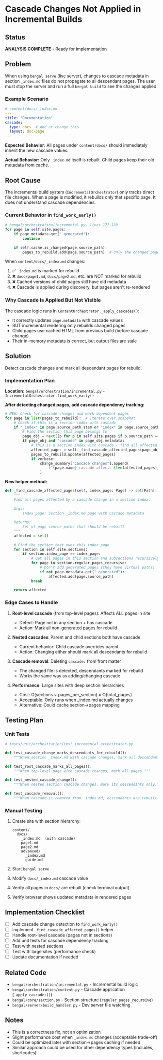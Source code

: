 # Cascade Changes Not Applied in Incremental Builds

## Status
**ANALYSIS COMPLETE** - Ready for implementation

## Problem

When using `bengal serve` (live server), changes to cascade metadata in section `_index.md` files do not propagate to all descendant pages. The user must stop the server and run a full `bengal build` to see the changes applied.

### Example Scenario
```yaml
# content/docs/_index.md
---
title: "Documentation"
cascade:
  type: docs  # Add or change this
  layout: doc-page
---
```

**Expected Behavior:** All pages under `content/docs/` should immediately inherit the new cascade values.

**Actual Behavior:** Only `_index.md` itself is rebuilt. Child pages keep their old metadata from cache.

## Root Cause

The incremental build system (`IncrementalOrchestrator`) only tracks direct file changes. When a page is modified, it rebuilds only that specific page. It does not understand cascade dependencies.

### Current Behavior in `find_work_early()`

```python
# bengal/orchestration/incremental.py, lines 177-189
for page in self.site.pages:
    if page.metadata.get("_generated"):
        continue
    
    if self.cache.is_changed(page.source_path):
        pages_to_rebuild.add(page.source_path)  # Only the changed page!
```

When `content/docs/_index.md` changes:
1. ✅ `_index.md` is marked for rebuild
2. ❌ `docs/page1.md`, `docs/page2.md`, etc. are NOT marked for rebuild
3. ❌ Cached versions of child pages still have old metadata
4. ❌ Cascade is applied during discovery, but pages aren't re-rendered

### Why Cascade is Applied But Not Visible

The cascade logic runs in `ContentOrchestrator._apply_cascades()`:
- It correctly updates `page.metadata` with cascade values
- BUT incremental rendering only rebuilds changed pages
- Child pages use cached HTML from previous build (before cascade change)
- Their in-memory metadata is correct, but output files are stale

## Solution

Detect cascade changes and mark all descendant pages for rebuild.

### Implementation Plan

**Location:** `bengal/orchestration/incremental.py` - `IncrementalOrchestrator.find_work_early()`

**After detecting changed pages, add cascade dependency tracking:**

```python
# NEW: Check for cascade changes and mark dependent pages
for page in list(pages_to_rebuild):  # Iterate over snapshot
    # Check if this is a section index with cascade
    if "_index" in page.source_path.stem or "index" in page.source_path.stem:
        # Find the section this page belongs to
        page_obj = next((p for p in self.site.pages if p.source_path == page), None)
        if page_obj and "cascade" in page_obj.metadata:
            # This is a section index with cascade - find all affected pages
            affected_pages = self._find_cascade_affected_pages(page_obj)
            pages_to_rebuild.update(affected_pages)
            if verbose:
                change_summary["Cascade changes"].append(
                    f"{page.name} cascade affects {len(affected_pages)} pages"
                )
```

**New helper method:**

```python
def _find_cascade_affected_pages(self, index_page: Page) -> set[Path]:
    """
    Find all pages affected by a cascade change in a section index.
    
    Args:
        index_page: Section _index.md page with cascade metadata
    
    Returns:
        Set of page source paths that should be rebuilt
    """
    affected = set()
    
    # Find the section that owns this index page
    for section in self.site.sections:
        if section.index_page == index_page:
            # Get all pages in this section and subsections recursively
            for page in section.regular_pages_recursive:
                # Don't add generated pages (they have virtual paths)
                if not page.metadata.get("_generated"):
                    affected.add(page.source_path)
            break
    
    return affected
```

### Edge Cases to Handle

1. **Root-level cascade** (from top-level pages): Affects ALL pages in site
   - Detect: Page not in any section + has cascade
   - Action: Mark all non-generated pages for rebuild

2. **Nested cascades**: Parent and child sections both have cascade
   - Current behavior: Child cascade overrides parent
   - Action: Changing either should mark all descendants for rebuild

3. **Cascade removal**: Deleting `cascade:` from front matter
   - The changed file is detected, descendants marked for rebuild
   - Works the same way as adding/changing cascade

4. **Performance**: Large sites with deep section hierarchies
   - Cost: O(sections × pages_per_section) = O(total_pages)
   - Acceptable: Only runs when _index.md actually changes
   - Alternative: Could cache section→pages mapping

## Testing Plan

### Unit Tests

```python
# tests/unit/orchestration/test_incremental_orchestrator.py

def test_cascade_change_marks_descendants_for_rebuild():
    """When section _index.md with cascade changes, mark all descendants."""
    
def test_root_cascade_marks_all_pages():
    """When top-level page with cascade changes, mark all pages."""
    
def test_nested_cascade_change():
    """When nested section cascade changes, mark its descendants only."""
    
def test_cascade_removal():
    """When cascade is removed from _index.md, descendants are rebuilt."""
```

### Manual Testing

1. Create site with section hierarchy:
   ```
   content/
     docs/
       _index.md  (with cascade)
       page1.md
       page2.md
       advanced/
         _index.md
         guide.md
   ```

2. Start `bengal serve`

3. Modify `docs/_index.md` cascade value

4. Verify all pages in `docs/` are rebuilt (check terminal output)

5. Verify browser shows updated metadata in rendered pages

## Implementation Checklist

- [ ] Add cascade change detection to `find_work_early()`
- [ ] Implement `_find_cascade_affected_pages()` helper
- [ ] Handle root-level cascade (pages not in sections)
- [ ] Add unit tests for cascade dependency tracking
- [ ] Test with nested sections
- [ ] Test with large sites (performance check)
- [ ] Update documentation if needed

## Related Code

- `bengal/orchestration/incremental.py` - Incremental build logic
- `bengal/orchestration/content.py` - Cascade application (`_apply_cascades()`)
- `bengal/core/section.py` - Section structure (`regular_pages_recursive`)
- `bengal/server/build_handler.py` - Dev server file watching

## Notes

- This is a correctness fix, not an optimization
- Slight performance cost when `_index.md` changes (acceptable trade-off)
- Could be optimized later with section→pages caching if needed
- Similar approach could be used for other dependency types (includes, shortcodes)

